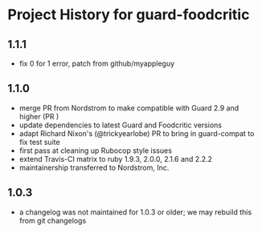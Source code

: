 # Project History for guard-foodcritic

## 1.1.1

* fix 0 for 1 error, patch from github/myappleguy

## 1.1.0

* merge PR from Nordstrom to make compatible with Guard 2.9 and higher (PR )
* update dependencies to latest Guard and Foodcritic versions
* adapt Richard Nixon's (@trickyearlobe) PR to bring in guard-compat to fix test suite
* first pass at cleaning up Rubocop style issues
* extend Travis-CI matrix to ruby 1.9.3, 2.0.0, 2.1.6 and 2.2.2
* maintainership transferred to Nordstrom, Inc.

## 1.0.3

* a changelog was not maintained for 1.0.3 or older; we may rebuild this from git changelogs
